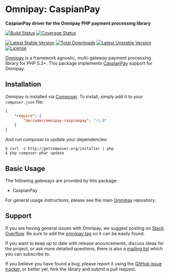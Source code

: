 # Omnipay: CaspianPay

**CaspianPay driver for the Omnipay PHP payment processing library**

[![Build Status](https://travis-ci.org/dercoder/omnipay-caspianpay.svg?branch=master)](https://travis-ci.org/dercoder/omnipay-caspianpay)
[![Coverage Status](https://coveralls.io/repos/dercoder/omnipay-caspianpay/badge.svg?branch=master&service=github)](https://coveralls.io/github/dercoder/omnipay-caspianpay?branch=master)

[![Latest Stable Version](https://poser.pugx.org/dercoder/omnipay-caspianpay/v/stable.png)](https://packagist.org/packages/dercoder/omnipay-caspianpay)
[![Total Downloads](https://poser.pugx.org/dercoder/omnipay-caspianpay/downloads.png)](https://packagist.org/packages/dercoder/omnipay-caspianpay)
[![Latest Unstable Version](https://poser.pugx.org/dercoder/omnipay-caspianpay/v/unstable.png)](https://packagist.org/packages/dercoder/omnipay-caspianpay)
[![License](https://poser.pugx.org/dercoder/omnipay-caspianpay/license.png)](https://packagist.org/packages/dercoder/omnipay-caspianpay)

[Omnipay](https://github.com/omnipay/omnipay) is a framework agnostic, multi-gateway payment
processing library for PHP 5.3+. This package implements [CaspianPay](https://caspianpay.az) support for Omnipay.

## Installation

Omnipay is installed via [Composer](http://getcomposer.org/). To install, simply add it
to your `composer.json` file:

```json
{
    "require": {
        "dercoder/omnipay-caspianpay": "~1.0"
    }
}
```

And run composer to update your dependencies:

    $ curl -s http://getcomposer.org/installer | php
    $ php composer.phar update

## Basic Usage

The following gateways are provided by this package:

* CaspianPay

For general usage instructions, please see the main [Omnipay](https://github.com/omnipay/omnipay)
repository.

## Support

If you are having general issues with Omnipay, we suggest posting on
[Stack Overflow](http://stackoverflow.com/). Be sure to add the
[omnipay tag](http://stackoverflow.com/questions/tagged/omnipay) so it can be easily found.

If you want to keep up to date with release anouncements, discuss ideas for the project,
or ask more detailed questions, there is also a [mailing list](https://groups.google.com/forum/#!forum/omnipay) which
you can subscribe to.

If you believe you have found a bug, please report it using the [GitHub issue tracker](https://github.com/dercoder/omnipay-neteller/issues),
or better yet, fork the library and submit a pull request.